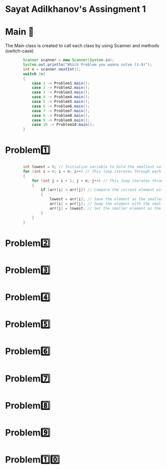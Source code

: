 # Sayat Adilkhanov's Assingment 1

# Main 🚀

The Main class is created to call each class by using Scanner and methods (switch-case)

```java
        Scanner scanner = new Scanner(System.in);
        System.out.println("Which Problem you wanna solve (1-9)");
        int n = scanner.nextInt();
        switch (n)
        {
            case 1 -> Problem1.main();
            case 2 -> Problem2.main();
            case 3 -> Problem3.main();
            case 4 -> Problem4.main();
            case 5 -> Problem5.main();
            case 6 -> Problem6.main();
            case 7 -> Problem7.main();
            case 8 -> Problem8.main();
            case 9 -> Problem9.main();
            case 10 -> Problem10.main();
        }
```       

# Problem:one:
```java
        int lowest = 0; // Initialize variable to hold the smallest value found
        for (int i = 0; i < n; i++) // This loop iterates through each element of the array
        {
            for (int j = i + 1; j < n; j++) // This loop iterates through all elements after the current element
            {
                if (arr[i] > arr[j]) // Compare the current element with each of the elements after it
                {
                    lowest = arr[i]; // Save the element as the smallest found so far
                    arr[i] = arr[j]; // Swap the element with the smaller
                    arr[j] = lowest; // Set the smaller element as the new current element
                }
            }
        }
```
# Problem:two:

# Problem:three:

# Problem:four:

# Problem:five:

# Problem:six:

# Problem:seven:

# Problem:eight:

# Problem:nine:

# Problem:one::zero:
